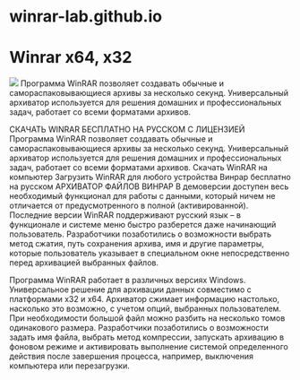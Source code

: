 # winrar-lab.github.io
# Winrar x64, x32
<img src="https://i122.fastpic.org/big/2023/1120/86/4d97e1058eb617f8c7d17d0494744c86.png">
Программа WinRAR позволяет создавать обычные и самораспаковывающиеся архивы за несколько секунд. Универсальный архиватор используется для решения домашних и профессиональных задач, работает со всеми форматами архивов.


СКАЧАТЬ WINRAR БЕСПЛАТНО НА РУССКОМ С ЛИЦЕНЗИЕЙ
Программа WinRAR позволяет создавать обычные и самораспаковывающиеся архивы за несколько секунд. Универсальный архиватор используется для решения домашних и профессиональных задач, работает со всеми форматами архивов.
Скачать WinRAR на компьютер
Загрузить WinRAR для любого устройства
Винрар бесплатно на русском
АРХИВАТОР ФАЙЛОВ ВИНРАР
В демоверсии доступен весь необходимый функционал для работы с данными, который ничем не отличается от предусмотренного в полной (активированной). Последние версии WinRAR поддерживают русский язык – в функционале и системе меню быстро разберется даже начинающий пользователь. Разработчики позаботились о возможности выбрать метод сжатия, путь сохранения архива, имя и другие параметры, которые пользователь указывает в специальном окне непосредственно перед архивацией выбранных файлов.


Программа WinRAR работает в различных версиях Windows. Универсальное решение для архивации данных совместимо с платформами x32 и x64. Архиватор сжимает информацию настолько, насколько это возможно, с учетом опций, выбранных пользователем. При необходимости большой файл можно разбить на несколько томов одинакового размера. Разработчики позаботились о возможности задать имя файла, выбрать метод компрессии, запускать архивацию в фоновом режиме и активировать выполнение системой определенного действия после завершения процесса, например, выключения компьютера или перезагрузки.
